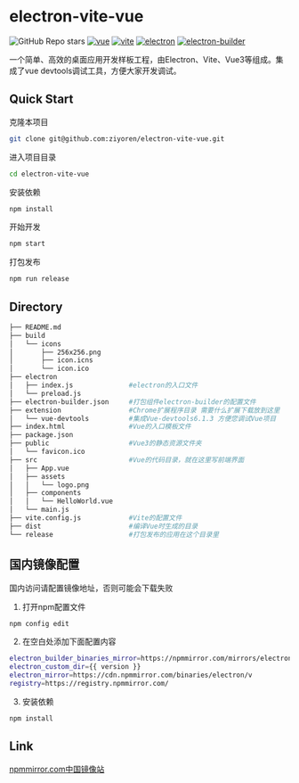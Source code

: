 # electron-vite-vue

![GitHub Repo stars](https://img.shields.io/github/stars/ziyoren/electron-vite-vue)
[![vue](https://img.shields.io/badge/vue-3.2.31-brightgreen.svg)](https://github.com/vuejs/vue-next)
[![vite](https://img.shields.io/badge/vite-2.8.6-brightgreen.svg)](https://github.com/vitejs/vite)
[![electron](https://img.shields.io/badge/electron-17.2.0-brightgreen.svg)](https://github.com/electron/electron)
[![electron-builder](https://img.shields.io/badge/electronBuilder-22.14.13-brightgreen.svg)](https://github.com/electron-userland/electron-builder)




一个简单、高效的桌面应用开发样板工程，由Electron、Vite、Vue3等组成。集成了vue devtools调试工具，方便大家开发调试。

## Quick Start
克隆本项目
```sh
git clone git@github.com:ziyoren/electron-vite-vue.git
```

进入项目目录
```sh
cd electron-vite-vue
```

安装依赖
```sh
npm install
```

开始开发
```sh 
npm start
```

打包发布
```sh
npm run release
```

## Directory
```sh
├── README.md
├── build
│   └── icons
│       ├── 256x256.png
│       ├── icon.icns
│       └── icon.ico
├── electron
│   ├── index.js              #electron的入口文件
│   └── preload.js
├── electron-builder.json     #打包组件electron-builder的配置文件
├── extension                 #Chrome扩展程序目录 需要什么扩展下载放到这里
│   └── vue-devtools          #集成Vue-devtools6.1.3 方便您调试Vue项目
├── index.html                #Vue的入口模板文件
├── package.json
├── public                    #Vue3的静态资源文件夹
│   └── favicon.ico
├── src                       #Vue的代码目录，就在这里写前端界面
│   ├── App.vue
│   ├── assets
│   │   └── logo.png
│   ├── components
│   │   └── HelloWorld.vue
│   └── main.js
├── vite.config.js            #Vite的配置文件
├── dist                      #编译Vue时生成的目录
└── release                   #打包发布的应用在这个目录里

```


## 国内镜像配置

国内访问请配置镜像地址，否则可能会下载失败

1. 打开npm配置文件
```sh
npm config edit
```

2. 在空白处添加下面配置内容
```sh
electron_builder_binaries_mirror=https://npmmirror.com/mirrors/electron-builder-binaries/
electron_custom_dir={{ version }}
electron_mirror=https://cdn.npmmirror.com/binaries/electron/v
registry=https://registry.npmmirror.com/
```

3. 安装依赖
```sh
npm install
```

## Link

[npmmirror.com中国镜像站](https://npmmirror.com/)